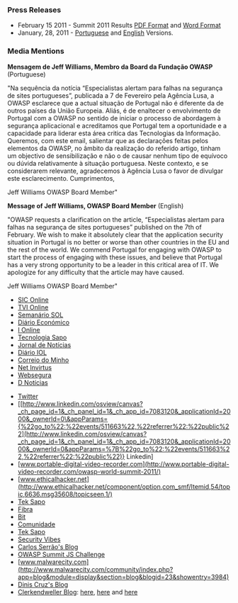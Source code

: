 ### Press Releases

  - February 15 2011 - Summit 2011 Results [PDF
    Format](http://www.owasp.org/images/2/27/OWASP_Summit_2011_Results.pdf)
    and [Word
    Format](http://www.owasp.org/images/2/27/OWASP_Summit_2011_Results.docx)
  - January, 28, 2011 -
    [Portuguese](http://www.owasp.org/images/d/db/Comunicado_OWASP_280110.pdf)
    and
    [English](http://www.owasp.org/images/9/97/Pressrelease_OWASP_280110.pdf)
    Versions.

### Media Mentions

**Mensagem de Jeff Williams, Membro da Board da Fundação OWASP**
(Portuguese)

"Na sequência da notícia “Especialistas alertam para falhas na segurança
de sites portugueses”, publicada a 7 de Fevereiro pela Agência Lusa, a
OWASP esclarece que a actual situação de Portugal não é diferente da de
outros países da União Europeia. Aliás, é de enaltecer o envolvimento de
Portugal com a OWASP no sentido de iniciar o processo de abordagem à
segurança aplicacional e acreditamos que Portugal tem a oportunidade e a
capacidade para liderar esta área critica das Tecnologias da Informação.
Queremos, com este email, salientar que as declarações feitas pelos
elementos da OWASP, no âmbito da realização do referido artigo, tinham
um objectivo de sensibilização e não o de causar nenhum tipo de equívoco
ou dúvida relativamente à situação portuguesa. Neste contexto, e se
considerarem relevante, agradecemos à Agência Lusa o favor de divulgar
este esclarecimento. Cumprimentos,

Jeff Williams OWASP Board Member"

**Message of Jeff Williams, OWASP Board Member** (English)

"OWASP requests a clarification on the article, “Especialistas alertam
para falhas na segurança de sites portugueses” published on the 7th of
February. We wish to make it absolutely clear that the application
security situation in Portugal is no better or worse than other
countries in the EU and the rest of the world. We commend Portugal for
engaging with OWASP to start the process of engaging with these issues,
and believe that Portugal has a very strong opportunity to be a leader
in this critical area of IT. We apologize for any difficulty that the
article may have caused.

Jeff Williams OWASP Board Member"

  - [SIC
    Online](http://www.sic.aeiou.pt/online/noticias/vida/Especialistas+alertam+para+falhas+na+seguranca+de+aplicacoes+dos+sites+portugueses.htm)
  - [TVI
    Online](http://www.tvi24.iol.pt/tecnologia/internet-sites-hackers-tvi24/1231818-4069.html)
  - [Semanário
    SOL](http://sol.sapo.pt/inicio/Tecnologia/Interior.aspx?content_id=11262)
  - [Diário
    Económico](http://economico.sapo.pt/noticias/hackers-profissionais-alertam-para-falhas-na-seguranca-dos-sites-portugueses_110708.html)
  - [I
    Online](http://www.ionline.pt/conteudo/103526-hackers-profissionais-alertam-falhas-na-seguranca-nos-sites-portugueses)
  - [Tecnologia Sapo](http://noticias.sapo.pt/tecnologia/)
  - [Jornal de
    Notícias](http://www.jn.pt/PaginaInicial/Tecnologia/Interior.aspx?content_id=1779281)
  - [Diário
    IOL](http://diario.iol.pt/noticia.html?id=1231816&div_id=4058)
  - [Correio do
    Minho](http://www.correiodominho.com/noticias.php?id=42900)
  - [Net Invirtus](http://net.invirtus.net/?p=4763)
  - [Websegura](http://www.websegura.net/2011/02/hackers-profissionais-alertam-para-falhas-na-seguranca-dos-sites-portugueses/)
  - [D
    Notícias](http://www.dnoticias.pt/actualidade/mundo/249085-hackers-profissionais-alertam-para-vulnerabilidade-dos-sites-portugueses)

<!-- end list -->

  - [Twitter](http://search.twitter.com/search?q=OWASP+Summit)
  - \[[http://www.linkedin.com/osview/canvas?_ch_page_id=1&_ch_panel_id=1&_ch_app_id=7083120&_applicationId=2000&_ownerId=0\&appParams={%22go_to%22:%22events/511663%22,%22referrer%22:%22public%22](http://www.linkedin.com/osview/canvas?_ch_page_id=1&_ch_panel_id=1&_ch_app_id=7083120&_applicationId=2000&_ownerId=0&appParams=%7B%22go_to%22:%22events/511663%22,%22referrer%22:%22public%22)}
    Linkedin\]
  - [www.portable-digital-video-recorder.com](http://www.portable-digital-video-recorder.com/owasp-world-summit-2011/)
  - [www.ethicalhacker.net](http://www.ethicalhacker.net/component/option,com_smf/Itemid,54/topic,6636.msg35608/topicseen,1/)
  - [Tek
    Sapo](http://tek.sapo.pt/opiniao/muitos_sistemas_das_empresas_sao_colocados_e_1127314.html)
  - [Fibra](http://www.fibra.pt/index.php?option=com_content&view=article&id=807:especialistas-mundiais-discutem-em-portugal-seguranca-na-internet&catid=35:internet&Itemid=59)
  - [Bit](http://www.bit.pt/)
  - [Comunidade](http://noticias.comunidade.com.pt/noticia.asp?id=113236&t=OWASP-Summit-2011)
  - [Tek
    Sapo](http://tek.sapo.pt/extras/site_do_dia/seguranca_em_primeiro_lugar_1126147.html)
  - [Security
    Vibes](http://www.securityvibes.com/community/en/blog/2011/02/03/owasp-draws-up-xss-battle-plan)
  - [Carlos Serrão's
    Blog](http://blog.carlosserrao.net/owasp-summit-2011-here-i-go)
  - [OWASP Summit JS
    Challenge](http://owasp.blogspot.com/2011/01/owasp-summit-js-challenge.html)
  - [www.malwarecity.com](http://www.malwarecity.com/community/index.php?app=blog&module=display&section=blog&blogid=23&showentry=3984)
  - [Dinis Cruz's
    Blog](http://diniscruz.blogspot.com/2011/02/participate-remotely-on-owasp-summit.html)
  - [Clerkendweller Blog](http://www.clerkendweller.com):
    [here](http://www.clerkendweller.com/2010/12/24/Smartphone-Security),
    [here](http://www.clerkendweller.com/2011/1/11/Zero-Harm-from-Applications)
    and
    [here](http://www.clerkendweller.com/2011/2/7/OWASP-Application-Security-Summit-2011)